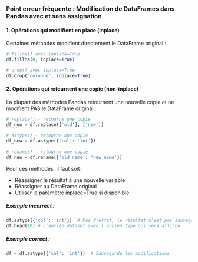 ### Point erreur fréquente : Modification de DataFrames dans Pandas avec et sans assignation

#### 1. Opérations qui modifient en place (inplace)

Certaines méthodes modifient directement le DataFrame original :

```python
# fillna() avec inplace=True
df.fillna(0, inplace=True)

# drop() avec inplace=True  
df.drop('colonne', inplace=True)
```

#### 2. Opérations qui retournent une copie (non-inplace)

La plupart des méthodes Pandas retournent une nouvelle copie et ne modifient PAS le DataFrame original :

```python
# replace() - retourne une copie  
df_new = df.replace(['old'], ['new'])  
  
# astype() - retourne une copie  
df_new = df.astype({'col': 'int'})   
  
# rename() - retourne une copie  
df_new = df.rename({'old_name': 'new_name'})
```

Pour ces méthodes, il faut soit :

- Réassigner le résultat à une nouvelle variable
- Réassigner au DataFrame original
- Utiliser le paramètre inplace=True si disponible

##### Exemple incorrect :

```python
df.astype({'col': 'int'})  # Pas d'effet, le résultat n'est pas sauvegardé
df.head(10) # L'ancien dataset avec l'ancien type qui sera affiché
```

##### Exemple correct :

```python
df = df.astype({'col': 'int'})  # Sauvegarde les modifications
```
